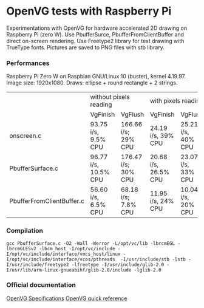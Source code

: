 # OpenVG tests with Raspberry Pi

Experimentations with OpenVG for hardware accelerated 2D drawing on Raspberry Pi (zero W).
Use PbufferSurce, PbufferFromClientBuffer and direct on-screen rendering.
Use Freetype2 library for text drawing with TrueType fonts.
Pictures are saved to PNG files with stb library.

### Performances

Raspberry Pi Zero W on Raspbian GNU/Linux 10 (buster), kernel 4.19.97.
Image size: 1920x1080.
Draws: ellipse + round rectangle + 2 strings.

<table>
<tr>
<td></td><td colspan="2">without pixels reading</td><td colspan="2">with pixels reading</td>
</tr>
<tr>
<td></td><td>VgFinish</td><td>VgFlush</td><td>VgFinish</td><td>VgFlush</td>
</tr>
<tr>
<td>onscreen.c</td><td>93.75 i/s, 9.5% CPU</td><td>166.66 i/s; 29% CPU</td><td>24.19 i/s, 39% CPU</td><td>25.21 i/s, 40% CPU</td>
</tr>
<tr>
<td>PbufferSurface.c</td><td>96.77 i/s, 10.5% CPU</td><td>176.47 i/s; 30% CPU</td><td>20.68 i/s, 26.5% CPU</td><td>23.07 i/s, 33% CPU</td>
</tr>
<tr>
<td>PbufferFromClientBuffer.c</td><td>56.60 i/s, 6.5% CPU</td><td>68.18 i/s; 7.8% CPU</td><td>11.95 i/s, 24% CPU</td><td>10.04 i/s, 20% CPU</td>
</tr>
</table>


### Compilation

```Console
gcc PbufferSurface.c -O2 -Wall -Werror -L/opt/vc/lib -lbrcmEGL -lbrcmGLESv2 -lbcm_host -I/opt/vc/include -I/opt/vc/include/interface/vmcs_host/linux -I/opt/vc/include/interface/vcos/pthreads  -I/usr/include/stb -lstb -I/usr/include/freetype2 -lfreetype -I/usr/include/glib-2.0 -I/usr/lib/arm-linux-gnueabihf/glib-2.0/include -lglib-2.0
```

### Official documentation
[OpenVG Specifications](https://www.khronos.org/registry/OpenVG/specs/openvg-1.1.pdf)
[OpenVG quick reference](https://www.khronos.org/files/openvg-quick-reference-card.pdf)
